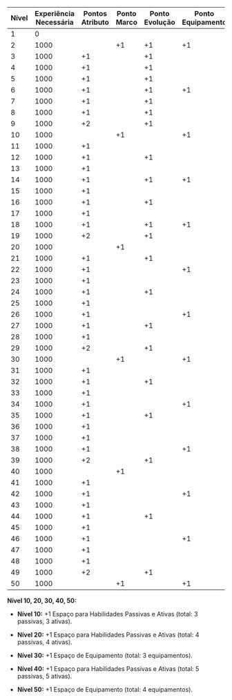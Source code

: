 
| Nível | Experiência Necessária | Pontos Atributo | Ponto Marco | Ponto Evolução | Ponto Equipamento |
| ----- | ---------------------- | --------------- | ----------- | -------------- | ----------------- |
| 1     | 0                      |                 |             |                |                   |
| 2     | 1000                   |                 | +1          | +1             | +1                |
| 3     | 1000                   | +1              |             | +1             |                   |
| 4     | 1000                   | +1              |             | +1             |                   |
| 5     | 1000                   | +1              |             | +1             |                   |
| 6     | 1000                   | +1              |             | +1             | +1                |
| 7     | 1000                   | +1              |             | +1             |                   |
| 8     | 1000                   | +1              |             | +1             |                   |
| 9     | 1000                   | +2              |             | +1             |                   |
| 10    | 1000                   |                 | +1          |                | +1                |
| 11    | 1000                   | +1              |             |                |                   |
| 12    | 1000                   | +1              |             | +1             |                   |
| 13    | 1000                   | +1              |             |                |                   |
| 14    | 1000                   | +1              |             | +1             | +1                |
| 15    | 1000                   | +1              |             |                |                   |
| 16    | 1000                   | +1              |             | +1             |                   |
| 17    | 1000                   | +1              |             |                |                   |
| 18    | 1000                   | +1              |             | +1             | +1                |
| 19    | 1000                   | +2              |             | +1             |                   |
| 20    | 1000                   |                 | +1          |                |                   |
| 21    | 1000                   | +1              |             | +1             |                   |
| 22    | 1000                   | +1              |             |                | +1                |
| 23    | 1000                   | +1              |             |                |                   |
| 24    | 1000                   | +1              |             | +1             |                   |
| 25    | 1000                   | +1              |             |                |                   |
| 26    | 1000                   | +1              |             |                | +1                |
| 27    | 1000                   | +1              |             | +1             |                   |
| 28    | 1000                   | +1              |             |                |                   |
| 29    | 1000                   | +2              |             | +1             |                   |
| 30    | 1000                   |                 | +1          |                | +1                |
| 31    | 1000                   | +1              |             |                |                   |
| 32    | 1000                   | +1              |             | +1             |                   |
| 33    | 1000                   | +1              |             |                |                   |
| 34    | 1000                   | +1              |             |                | +1                |
| 35    | 1000                   | +1              |             | +1             |                   |
| 36    | 1000                   | +1              |             |                |                   |
| 37    | 1000                   | +1              |             |                |                   |
| 38    | 1000                   | +1              |             |                | +1                |
| 39    | 1000                   | +2              |             | +1             |                   |
| 40    | 1000                   |                 | +1          |                |                   |
| 41    | 1000                   | +1              |             |                |                   |
| 42    | 1000                   | +1              |             |                | +1                |
| 43    | 1000                   | +1              |             |                |                   |
| 44    | 1000                   | +1              |             | +1             |                   |
| 45    | 1000                   | +1              |             |                |                   |
| 46    | 1000                   | +1              |             |                | +1                |
| 47    | 1000                   | +1              |             |                |                   |
| 48    | 1000                   | +1              |             |                |                   |
| 49    | 1000                   | +2              |             | +1             |                   |
| 50    | 1000                   |                 | +1          |                | +1                |


**Nível 10, 20, 30, 40, 50:**

- **Nível 10:** +1 Espaço para Habilidades Passivas e Ativas (total: 3 passivas, 3 ativas).
    
- **Nível 20:** +1 Espaço para Habilidades Passivas e Ativas (total: 4 passivas, 4 ativas).
    
- **Nível 30:** +1 Espaço de Equipamento (total: 3 equipamentos).
    
- **Nível 40:** +1 Espaço para Habilidades Passivas e Ativas (total: 5 passivas, 5 ativas).
    
- **Nível 50:** +1 Espaço de Equipamento (total: 4 equipamentos).
